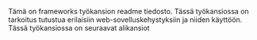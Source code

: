 Tämä on frameworks työkansion readme tiedosto. Tässä työkansiossa on tarkoitus tutustua erilaisiin web-sovelluskehystyksiin ja niiden käyttöön. Tässä työkansiossa on seuraavat alikansiot